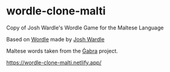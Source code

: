 # wordle-clone-malti
Copy of Josh Wardle's Wordle Game for the Maltese Language

Based on <a href="https://www.powerlanguage.co.uk/wordle/" target='_blank'>Wordle</a> made by <a href="https://twitter.com/powerlanguish" target='_blank'>Josh Wardle</a> 

Maltese words taken from the <a href="https://mlrs.research.um.edu.mt/resources/gabra/" target='_blank'>Ġabra</a> project.

https://wordle-clone-malti.netlify.app/
